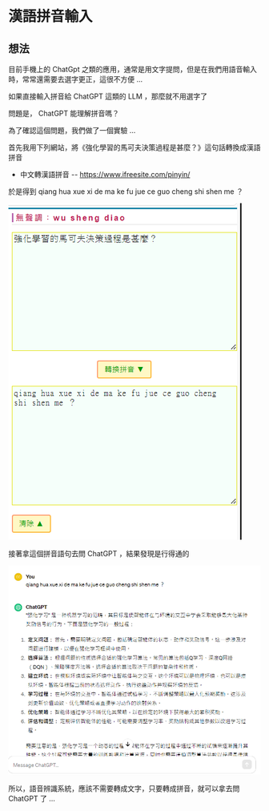 # 漢語拼音輸入

## 想法

目前手機上的 ChatGpt 之類的應用，通常是用文字提問，但是在我們用語音輸入時，常常還需要去選字更正，這很不方便 ...

如果直接輸入拼音給 ChatGPT 這類的 LLM ，那麼就不用選字了

問題是， ChatGPT 能理解拼音嗎？

為了確認這個問題，我們做了一個實驗 ...

首先我用下列網站，將《強化學習的馬可夫決策過程是甚麼？》這句話轉換成漢語拼音

* 中文轉漢語拼音 -- https://www.ifreesite.com/pinyin/

於是得到 qiang hua xue xi de ma ke fu jue ce guo cheng shi shen me ？

![](./img/tw2pining.png)

接著拿這個拼音語句去問 ChatGPT ，結果發現是行得通的

![](./img/piningInput.png)

所以，語音辨識系統，應該不需要轉成文字，只要轉成拼音，就可以拿去問 ChatGPT 了 ...